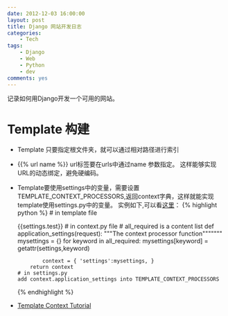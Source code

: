 ```yaml
---
date: 2012-12-03 16:00:00
layout: post
title: Django 网站开发日志
categories:
    - Tech
tags:
    - Django
    - Web
    - Python
    - dev 
comments: yes
---
```


记录如何用Django开发一个可用的网站。

# Template 构建

  * Template 只要指定根文件夹，就可以通过相对路径进行索引 
  * {{% url name %}} url标签要在urls中通过name 参数指定。 这样能够实现URL的动态绑定，避免硬编码。
  * Template要使用settings中的变量，需要设置TEMPLATE_CONTEXT_PROCESSORS,返回context字典，这样就能实现template使用settings.py中的变量。
  实例如下,可以看[这里](http://stackoverflow.com/questions/3430451/using-django-settings-in-templates)：
    {% highlight python %}
        # in template file
        <p>{{settings.test}} 
        # in context.py file 
        # all_required is a content list
        def application_settings(request):
            """The context processor function"""""""
                mysettings = {}
                for keyword in all_required:
                    mysettings[keyword] = getattr(settings,keyword)

                context = { 'settings':mysettings, }
            return context
        # in settings.py
        add context.application_settings into TEMPLATE_CONTEXT_PROCESSORS 
    {% endhighlight %}
  * [Template Context Tutorial](http://www.b-list.org/weblog/2006/jun/14/django-tips-template-context-processors/) 
